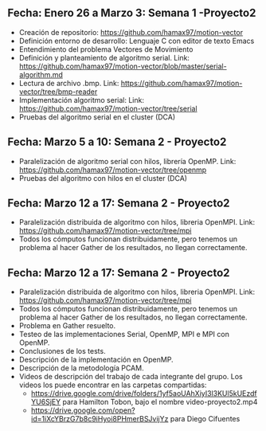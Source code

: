 ## Fecha: Enero 26 a Marzo 3: Semana 1 -Proyecto2

- Creación de repositorio: https://github.com/hamax97/motion-vector 
- Definición entorno de desarrollo: Lenguaje C con editor de texto Emacs
- Entendimiento del problema Vectores de Movimiento
- Definición y planteamiento de algoritmo serial. Link: https://github.com/hamax97/motion-vector/blob/master/serial-algorithm.md 
- Lectura de archivo .bmp. Link: https://github.com/hamax97/motion-vector/tree/bmp-reader 
- Implementación algoritmo serial: Link: https://github.com/hamax97/motion-vector/tree/serial 
- Pruebas del algoritmo serial en el cluster (DCA)

## Fecha: Marzo 5 a 10: Semana 2 - Proyecto2
- Paralelización de algoritmo serial con hilos, librería OpenMP. Link: https://github.com/hamax97/motion-vector/tree/openmp
- Pruebas del algoritmo con hilos en el cluster (DCA)

## Fecha: Marzo 12 a 17: Semana 2 - Proyecto2
- Paralelización distribuida de algoritmo con hilos, libreria OpenMPI. Link: https://github.com/hamax97/motion-vector/tree/mpi
- Todos los cómputos funcionan distribuidamente, pero tenemos un problema al hacer Gather de los resultados, no llegan correctamente.

## Fecha: Marzo 12 a 17: Semana 2 - Proyecto2
- Paralelización distribuida de algoritmo con hilos, libreria OpenMPI. Link: https://github.com/hamax97/motion-vector/tree/mpi
- Todos los cómputos funcionan distribuidamente, pero tenemos un problema al hacer Gather de los resultados, no llegan correctamente.
- Problema en Gather resuelto.
- Testeo de las implementaciones Serial, OpenMP, MPI e MPI con OpenMP.
- Conclusiones de los tests.
- Descripción de la implementación en OpenMP.
- Descripción de la metodología PCAM.
- Videos de descripción del trabajo de cada integrante del grupo. Los videos los puede encontrar en las carpetas compartidas:
  * https://drive.google.com/drive/folders/1yf5aoUAhXiyI3l3KUl5kUEzdfYU6SjEY para Hamilton Tobon, bajo el nombre video-proyecto2.mp4
  * https://drive.google.com/open?id=1iXcYBrzG7b8c9iHyoi8PHmerBSJvijYz para Diego Cifuentes
